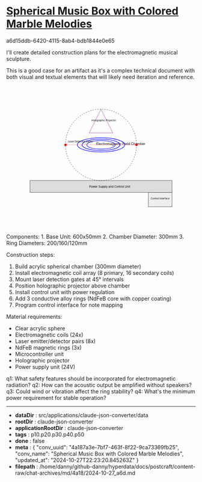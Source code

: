 # [Spherical Music Box with Colored Marble Melodies](https://claude.ai/chat/4a187a3e-7bf7-463f-8f22-9ca73369fb25)

a6d15ddb-6420-4115-8ab4-bdb1844e0e65

 I'll create detailed construction plans for the electromagnetic musical sculpture.

<antThinking>This is a good case for an artifact as it's a complex technical document with both visual and textual elements that will likely need iteration and reference.</antThinking>

<antArtifact identifier="musical-sculpture" type="image/svg+xml" title="Electromagnetic Musical Sculpture Blueprint">
<svg viewBox="0 0 800 600" xmlns="http://www.w3.org/2000/svg">
  <!-- Base Unit -->
  <rect x="100" y="400" width="600" height="50" fill="#ddd" stroke="black"/>
  <text x="350" y="430" font-size="12">Power Supply and Control Unit</text>
  
  <!-- Main Chamber -->
  <circle cx="400" cy="250" r="150" fill="none" stroke="black" stroke-dasharray="5,5"/>
  <text x="380" y="250" font-size="14">Electromagnetic Field Chamber</text>
  
  <!-- Levitation Rings -->
  <ellipse cx="400" cy="250" rx="100" ry="30" fill="none" stroke="blue" stroke-width="2"/>
  <ellipse cx="400" cy="250" rx="80" ry="24" fill="none" stroke="blue" stroke-width="2"/>
  <ellipse cx="400" cy="250" rx="60" ry="18" fill="none" stroke="blue" stroke-width="2"/>
  
  <!-- Laser Gates -->
  <line x1="250" y1="250" x2="550" y2="250" stroke="red" stroke-width="1" stroke-dasharray="2,2"/>
  <circle cx="250" cy="250" r="5" fill="red"/>
  <circle cx="550" cy="250" r="5" fill="red"/>
  <text x="260" y="240" font-size="10">Laser Detection Gates</text>
  
  <!-- Holographic Projector -->
  <path d="M400,100 L350,200 L450,200 Z" fill="none" stroke="purple"/>
  <text x="360" y="150" font-size="10">Holographic Projector</text>
  
  <!-- Control Panel -->
  <rect x="600" y="450" width="100" height="60" fill="#eee" stroke="black"/>
  <text x="610" y="480" font-size="10">Control Interface</text>
  
  <!-- Dimensions and Notes -->
  <text x="50" y="50" font-size="12" fill="blue">Components:</text>
  <text x="50" y="70" font-size="10">1. Base Unit: 600x50mm</text>
  <text x="50" y="85" font-size="10">2. Chamber Diameter: 300mm</text>
  <text x="50" y="100" font-size="10">3. Ring Diameters: 200/160/120mm</text>
</svg>
</antArtifact>

Construction steps:
1. Build acrylic spherical chamber (300mm diameter)
2. Install electromagnetic coil array (8 primary, 16 secondary coils)
3. Mount laser detection gates at 45° intervals
4. Position holographic projector above chamber
5. Install control unit with power regulation
6. Add 3 conductive alloy rings (NdFeB core with copper coating)
7. Program control interface for note mapping

Material requirements:
- Clear acrylic sphere
- Electromagnetic coils (24x)
- Laser emitter/detector pairs (8x)
- NdFeB magnetic rings (3x)
- Microcontroller unit
- Holographic projector
- Power supply unit (24V)

q1: What safety features should be incorporated for electromagnetic radiation?
q2: How can the acoustic output be amplified without speakers?
q3: Could wind or vibration affect the ring stability?
q4: What's the minimum power requirement for stable operation?

---

* **dataDir** : src/applications/claude-json-converter/data
* **rootDir** : claude-json-converter
* **applicationRootDir** : claude-json-converter
* **tags** : p10.p20.p30.p40.p50
* **done** : false
* **meta** : {
  "conv_uuid": "4a187a3e-7bf7-463f-8f22-9ca73369fb25",
  "conv_name": "Spherical Music Box with Colored Marble Melodies",
  "updated_at": "2024-10-27T22:23:20.845263Z"
}
* **filepath** : /home/danny/github-danny/hyperdata/docs/postcraft/content-raw/chat-archives/md/4a18/2024-10-27_a6d.md